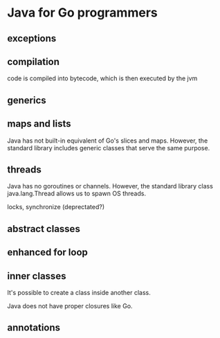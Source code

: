 # Java for Go programmers


## exceptions



## compilation

code is compiled into bytecode, which is then executed by the jvm





## generics






## maps and lists

Java has not built-in equivalent of Go's slices and maps. However, the standard library includes generic classes that serve the same purpose.


## threads

Java has no goroutines or channels. However, the standard library class java.lang.Thread allows us to spawn OS threads.

locks, synchronize (deprectated?)

## abstract classes



## enhanced for loop

## inner classes

It's possible to create a class inside another class.

Java does not have proper closures like Go.




## annotations






















